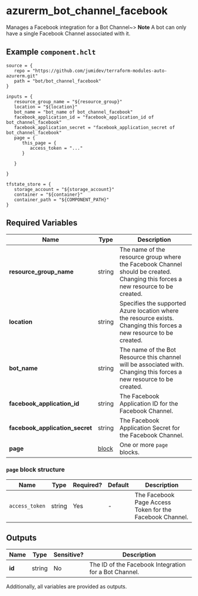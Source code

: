 # azurerm_bot_channel_facebook

Manages a Facebook integration for a Bot Channel~> **Note** A bot can only have a single Facebook Channel associated with it.

## Example `component.hclt`

```hcl
source = {
   repo = "https://github.com/jumidev/terraform-modules-auto-azurerm.git"   
   path = "bot/bot_channel_facebook"   
}

inputs = {
   resource_group_name = "${resource_group}"   
   location = "${location}"   
   bot_name = "bot_name of bot_channel_facebook"   
   facebook_application_id = "facebook_application_id of bot_channel_facebook"   
   facebook_application_secret = "facebook_application_secret of bot_channel_facebook"   
   page = {
      this_page = {
         access_token = "..."         
      }
      
   }
   
}

tfstate_store = {
   storage_account = "${storage_account}"   
   container = "${container}"   
   container_path = "${COMPONENT_PATH}"   
}

```

## Required Variables

| Name | Type |  Description |
| ---- | --------- |  ----------- |
| **resource_group_name** | string |  The name of the resource group where the Facebook Channel should be created. Changing this forces a new resource to be created. | 
| **location** | string |  Specifies the supported Azure location where the resource exists. Changing this forces a new resource to be created. | 
| **bot_name** | string |  The name of the Bot Resource this channel will be associated with. Changing this forces a new resource to be created. | 
| **facebook_application_id** | string |  The Facebook Application ID for the Facebook Channel. | 
| **facebook_application_secret** | string |  The Facebook Application Secret for the Facebook Channel. | 
| **page** | [block](#page-block-structure) |  One or more `page` blocks. | 

### `page` block structure

| Name | Type | Required? | Default | Description |
| ---- | ---- | --------- | ------- | ----------- |
| `access_token` | string | Yes | - | The Facebook Page Access Token for the Facebook Channel. |



## Outputs

| Name | Type | Sensitive? | Description |
| ---- | ---- | --------- | --------- |
| **id** | string | No  | The ID of the Facebook Integration for a Bot Channel. | 

Additionally, all variables are provided as outputs.

